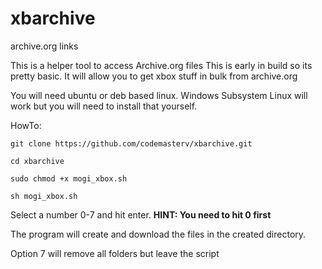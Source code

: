 # xbarchive
archive.org links

This is a helper tool to access Archive.org files
This is early in build so its pretty basic.
It will allow you to get xbox stuff in bulk from archive.org

You will need ubuntu or deb based linux. Windows Subsystem Linux will work but you will need to install that yourself.

HowTo:

    git clone https://github.com/codemasterv/xbarchive.git

    cd xbarchive
    
    sudo chmod +x mogi_xbox.sh
    
    sh mogi_xbox.sh
    
Select a number 0-7 and hit enter. **HINT: You need to hit 0 first**

The program will create and download the files in the created directory.

Option 7 will remove all folders but leave the script


